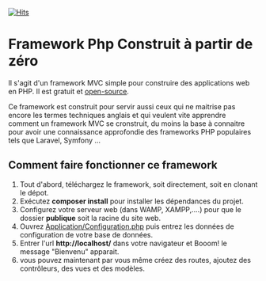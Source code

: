 [![Hits](https://hits.sh/github.com/azimsaibou/MVC-Framework-From-Scratch.svg)](https://hits.sh/github.com/azimsaibou/azimsaibou/)


# Framework Php Construit à partir de zéro

Il s'agit d'un framework MVC simple pour construire des applications web en PHP. Il est gratuit et [open-source](LICENSE).

Ce framework est construit pour servir aussi ceux qui ne maitrise pas encore les termes techniques anglais et qui veulent vite apprendre comment un framework MVC se cronstruit, du moins la base à connaitre pour avoir une connaissance approfondie des frameworks PHP populaires tels que Laravel, Symfony ...

## Comment faire fonctionner ce framework

1. Tout d'abord, téléchargez le framework, soit directement, soit en clonant le dépot.
1. Exécutez **composer install** pour installer les dépendances du projet.
1. Configurez votre serveur web (dans WAMP, XAMPP,....) pour que le dossier **publique** soit la racine du site web.
1. Ouvrez [Application/Configuration.php](Application/Configuration.php) puis entrez les données de configuration de votre base de données.
1. Entrer l'url **http://localhost/** dans votre navigateur et Booom! le message "Bienvenu" apparait.
1. vous pouvez maintenant par vous même créez des routes, ajoutez des contrôleurs, des vues et des modèles. 

